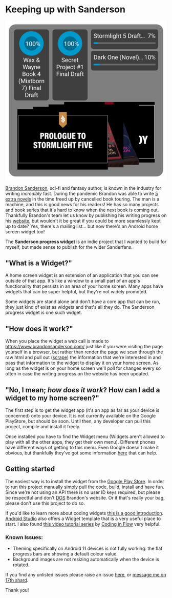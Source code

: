 # Keeping up with Sanderson

![Sanderson Widget 1.0 screen screenshot](screenshot_sanderson_widget_2x2_port.png "Sanderson Widget 1.0 screen screenshot")

[Brandon Sanderson](https://en.wikipedia.org/wiki/Brandon_Sanderson), sci-fi and fantasy author, is known in the industry for writing _incredibly_ fast. During the pandemic Brandon was able to write [5 extra novels](https://www.youtube.com/watch?v=6a-k6eaT-jQ) in the time freed up by cancelled book touring. The man is a machine, and this is good news for his readers! He has so many projects and book series that it's hard to know when the next book is coming out. Thankfully Brandon's team let us know by publishing his writing progress on his [website]([https://www.brandonsanderson.com/](https://www.brandonsanderson.com/)), but wouldn't it be great if you could be more seamlessly kept up to date? Yes, there's a mailing list... but now there's an Android home screen widget too!

The **Sanderson progress widget** is an indie project that I wanted to build for myself, but made sense to publish for the wider Sanderfans.

## "What is a Widget?"
A home screen widget is an extension of an application that you can see outside of that app. It's like a window to a small part of an app's functionality that persists in an area of your home screen. Many apps have widgets that can be super helpful, but they're not widely promoted.

Some widgets are stand alone and don't have a core app that can be run, they just kind of exist as widgets and that's all they do. The Sanderson progress widget is one such widget.

## "How does it work?"
When you place the widget a web call is made to https://www.brandonsanderson.com/ just like if you were visiting the page yourself in a browser, but rather than render the page we scan through the raw html and pull out ([scrape](https://en.wikipedia.org/wiki/Web_scraping)) the information that we're interested in and pass that information to the widget to display it on your home screen. As long as the widget is on your home screen we'll poll for changes every so often in case the writing progress on the website has been updated.

## "No, I mean; *how does it work*? How can I add a widget to my home screen?"
The first step is to get the widget app (it's an app as far as your device is concerned) onto your device. It is not currently available on the Google PlayStore, but should be soon. Until then, any developer can pull this project, compile and install it freely.

Once installed you have to find the Widget menu (Widgets aren't allowed to play with all the other apps, they get their own menu). Different phones have different ways of getting to this menu. Even Google doesn't make it obvious, but thankfully they've got some information [here](https://support.google.com/android/answer/9450271?hl=en-GB#zippy=%2Cadd-or-resize-a-widget) that can help.

## Getting started
The easiest way is to install the widget from the [Google Play Store](https://play.google.com/store/apps/details?id=com.itj.sandersonwidget). In order to run this project manually simply pull the code, build, install and have fun. Since we're not using an API there is no user ID keys required, but please be respectful and don't [DOS](https://en.wikipedia.org/wiki/Denial-of-service_attack) Brandon's website. Or if that's really your bag, please don't use this project to do so.

If you'd like to learn more about coding widgets [this is a good introduction](https://developer.android.com/guide/topics/appwidgets/overview). [Android Studio](https://developer.android.com/studio) also offers a Widget template that is a very useful place to start. I also found [this video tutorial series](https://www.youtube.com/playlist?list=PLrnPJCHvNZuDCoET8jL2VK4YVRNhVEy0K) by [Coding in Flow](https://www.youtube.com/c/CodinginFlow) very helpful.


### Known Issues:
- Theming specifically on Android 11 devices is not fully working: the flat progress bars are showing a default colour value.
- Background images are not resizing automatically when the device is rotated.

If you find any unlisted issues please raise an issue [here](https://github.com/ITJammish/sanderson-widget/issues), or [message me on 17th shard](https://www.17thshard.com/forum/messenger/compose/?to=14030).

Thank you!